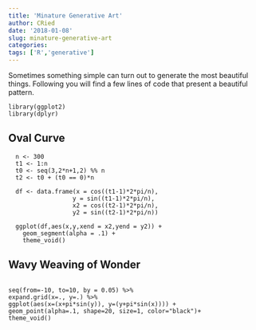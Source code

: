 ```yaml
---
title: 'Minature Generative Art'
author: CRied
date: '2018-01-08'
slug: minature-generative-art
categories:
tags: ['R','generative']
---
```



Sometimes something simple can turn out to generate the most beautiful things. Following you will find a few lines of code that present a beautiful pattern. 
```{r include=FALSE}
library(ggplot2)
library(dplyr)
```


## Oval Curve
```{r Simple Curve}
  n <- 300
  t1 <- 1:n
  t0 <- seq(3,2*n+1,2) %% n
  t2 <- t0 + (t0 == 0)*n
  
  df <- data.frame(x = cos((t1-1)*2*pi/n), 
                  y = sin((t1-1)*2*pi/n),
                  x2 = cos((t2-1)*2*pi/n),
                  y2 = sin((t2-1)*2*pi/n))
  
  ggplot(df,aes(x,y,xend = x2,yend = y2)) +
    geom_segment(alpha = .1) +
    theme_void()
```



## Wavy Weaving of Wonder
```{r}

seq(from=-10, to=10, by = 0.05) %>%
expand.grid(x=., y=.) %>%
ggplot(aes(x=(x+pi*sin(y)), y=(y+pi*sin(x)))) +
geom_point(alpha=.1, shape=20, size=1, color="black")+
theme_void()
```

